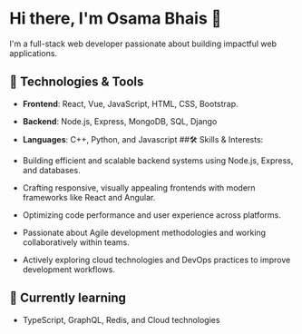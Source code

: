 

<!--
**osamaibhaiss/osamaibhaiss** is a ✨ _special_ ✨ repository because its `README.md` (this file) appears on your GitHub profile.
-->


# Hi there, I'm Osama Bhais 👋

I'm a full-stack web developer passionate about building impactful web applications.

## 🔧 Technologies & Tools
- **Frontend**: React, Vue, JavaScript, HTML, CSS, Bootstrap.
- **Backend**: Node.js, Express, MongoDB, SQL, Django
- **Languages**: C++, Python, and Javascript
##🛠️ Skills & Interests:

- Building efficient and scalable backend systems using Node.js, Express, and databases.
- Crafting responsive, visually appealing frontends with modern frameworks like React and Angular.
- Optimizing code performance and user experience across platforms.
- Passionate about Agile development methodologies and working collaboratively within teams.
- Actively exploring cloud technologies and DevOps practices to improve development workflows.

## 🌱 Currently learning
- TypeScript, GraphQL, Redis, and Cloud technologies


